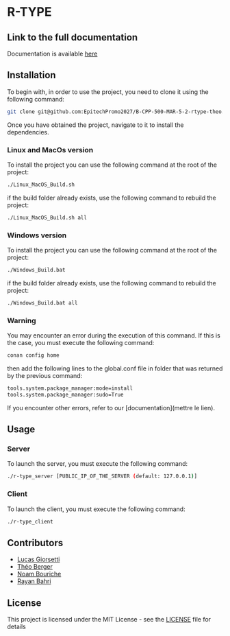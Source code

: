 # R-TYPE

## Link to the full documentation

Documentation is available [here](https://lucas99913.github.io/Doc-RType/)

## Installation

To begin with, in order to use the project, you need to clone it using the following command:

```sh
git clone git@github.com:EpitechPromo2027/B-CPP-500-MAR-5-2-rtype-theo.berget.git
```

Once you have obtained the project, navigate to it to install the dependencies.

### Linux and MacOs version

To install the project you can use the following command at the root of the project:

```sh
./Linux_MacOS_Build.sh
```

if the build folder already exists, use the following command to rebuild the project:

```sh
./Linux_MacOS_Build.sh all
```

### Windows version

To install the project you can use the following command at the root of the project:

```sh
./Windows_Build.bat
```

if the build folder already exists, use the following command to rebuild the project:

```sh
./Windows_Build.bat all
```

### Warning

You may encounter an error during the execution of this command. If this is the case, you must execute the following command:

```sh
conan config home
```

then add the following lines to the global.conf file in folder that was returned by the previous command:

```sh
tools.system.package_manager:mode=install
tools.system.package_manager:sudo=True
```

If you encounter other errors, refer to our [documentation](mettre le lien).

## Usage

### Server

To launch the server, you must execute the following command:

```sh
./r-type_server [PUBLIC_IP_OF_THE_SERVER (default: 127.0.0.1)]
```

### Client

To launch the client, you must execute the following command:

```sh
./r-type_client
```

## Contributors

- [Lucas Giorsetti](https://github.com/Lucas99913)
- [Théo Berger](https://github.com/theo-wq)
- [Noam Bouriche](https://github.com/Noam044)
- [Rayan Bahri](https://github.com/Rvvyynn)

## License

This project is licensed under the MIT License - see the [LICENSE](LICENSE.md) file for details

